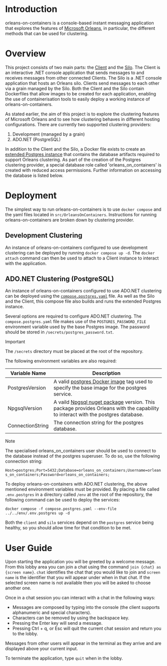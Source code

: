 # Introduction
orleans-on-containers is a console-based instant messaging application that explores the features of [Microsoft Orleans](https://learn.microsoft.com/en-gb/dotnet/orleans/overview), in particular, the different methods that can be used for clustering.

# Overview
This project consists of two main parts: the [Client](src/OrleansOnContainers/Client) and the [Silo](src/OrleansOnContainers/Silo). The Client is an interactive .NET console application that sends messages to and receives messages from other connected Clients. The Silo is a .NET console application that hosts an Orleans silo. Clients send messages to each other via a grain managed by the Silo. Both the Client and the Silo contain Dockerfiles that allow images to be created for each application, enabling the use of containerisation tools to easily deploy a working instance of orleans-on-containers.

As stated earlier, the aim of this project is to explore the clustering features of Microsoft Orleans and to see how clustering behaves in different hosting configurations. There are currently two supported clustering providers:
1. Development (managed by a grain)
2. ADO.NET (PostgreSQL)

In addition to the Client and the Silo, a Docker file exists to create an [extended Postgres instance](src/OrleansOnContainers/Storage/PostgreSQL) that contains the database artifacts required to support Orleans clustering. As part of the creation of the Postgres clustering provider, a special database role called 'orleans_on_containers' is created with reduced access permissions. Further information on accessing the database is listed below. 

# Deployment
The simplest way to run orleans-on-containers is to use `docker compose` and the yaml files located in `src/OrleansOnContainers`. Instructions for running orleans-on-containers are broken down by clustering provider.

## Development Clustering
An instance of orleans-on-containers configured to use development clustering can be deployed by running `docker compose up -d`. The `docker attach` command can then be used to attach to a Client instance to interact with the application.

## ADO.NET Clustering (PostgreSQL)
An instance of orleans-on-containers configured to use ADO.NET clustering can be deployed using the [`compose.postgres.yaml`](src/OrleansOnContainers/compose.postgres.yaml) file. As well as the Silo and the Client, this compose file also builds and runs the extended Postgres instance.

Several options are required to configure ADO.NET clustering. The `compose.postgres.yaml` file makes use of the `POSTGRES_PASSWORD_FILE` environment variable used by the base Postgres image. The password should be stored in `/secrets/postgres_password.txt`. 

>[!IMPORTANT]
>The `/secrets` directory must be placed at the root of the repository.

The following environment variables are also required:

| Variable Name | Description |
| --- | --- |
| PostgresVersion | A valid [postgres Docker image](https://hub.docker.com/_/postgres) tag used to specify the base image for the postgres service. |
| NpgsqlVersion | A vaild [Npgsql nuget package](https://www.nuget.org/packages/Npgsql/) version. This package provides Orleans with the capability to interact with the postgres database. |
| ConnectionString | The connection string for the postgres database. |

>[!NOTE]
>The specialised orleans_on_containers user should be used to connect to the database instead of the postgres superuser. To do so, use the following connection string:
>
>`Host=postgres;Port=5432;Database=orleans_on_containers;Username=orleans_on_containers;Password=orleans_on_containers;`

To deploy orleans-on-containers with ADO.NET clustering, the above mentioned environment variables must be provided. By placing a file called `.env.postgres` in a directory called `/env` at the root of the repository, the following command can be used to deploy the services:

`docker compose -f compose.postgres.yaml --env-file ../../env/.env.postgres up -d`

Both the `client` and `silo` services depend on the `postgres` service being healthy, so you should allow time for that condition to be met.

# User Guide
Upon starting the application you will be greeted by a welcome message. From this lobby area you can join a chat using the command `join {chat} as {screen name}`. `chat` identifies the chat that you would like to join and `screen name` is the identifier that you will appear under when in that chat. If the selected screen name is not available then you will be asked to choose another one.

Once in a chat session you can interact with a chat in the following ways:

- Messages are composed by typing into the console (the client supports alphanumeric and special characters).
- Characters can be removed by using the backspace key.
- Pressing the Enter key will send a message.
- Pressing Ctrl + q, or Esc will quit the current chat session and return you to the lobby.

Messages from other users will appear in the terminal as they arrive and are displayed above your current input.

To terminate the application, type `quit` when in the lobby.
